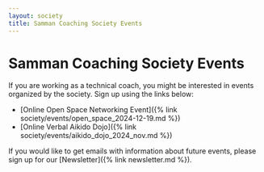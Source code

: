 ```yaml
---
layout: society
title: Samman Coaching Society Events
---
```


# Samman Coaching Society Events

If you are working as a technical coach, you might be interested in events organized by the society. Sign up using the links below:

* [Online Open Space Networking Event]({% link society/events/open_space_2024-12-19.md %})
* [Online Verbal Aikido Dojo]({% link society/events/aikido_dojo_2024_nov.md %})

If you would like to get emails with information about future events, please sign up for our [Newsletter]({% link newsletter.md %}).
